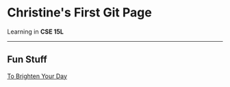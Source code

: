 # Christine's First Git Page
Learning in **CSE 15L**
***
## Fun Stuff
[To Brighten Your Day](https://www.youtube.com/watch?v=X-o171qAaUY)
